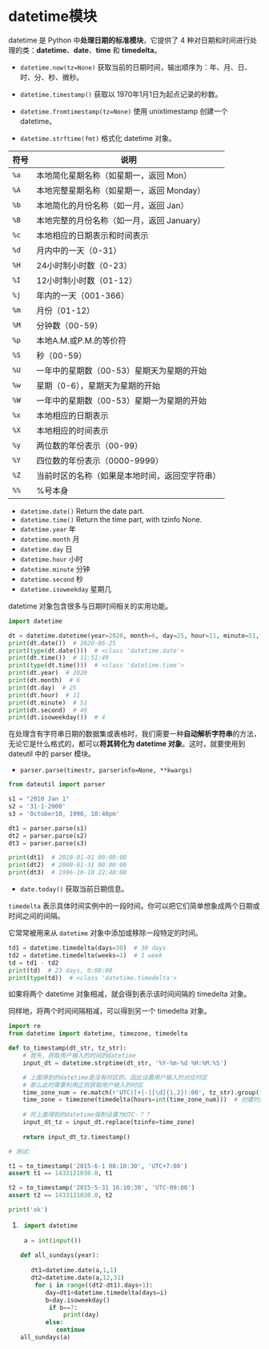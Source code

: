 # datetime模块

datetime 是 Python 中**处理日期的标准模块**，它提供了 4 种对日期和时间进行处理的类：**datetime**、**date**、**time** 和 **timedelta**。

- `datetime.now(tz=None)` 获取当前的日期时间，输出顺序为：年、月、日、时、分、秒、微秒。
- `datetime.timestamp()` 获取以 1970年1月1日为起点记录的秒数。
- `datetime.fromtimestamp(tz=None)` 使用 unixtimestamp 创建一个 datetime。

- `datetime.strftime(fmt)` 格式化 datetime 对象。

| 符号 | 说明                                           |
| ---- | ---------------------------------------------- |
| `%a` | 本地简化星期名称（如星期一，返回 Mon）         |
| `%A` | 本地完整星期名称（如星期一，返回 Monday）      |
| `%b` | 本地简化的月份名称（如一月，返回 Jan）         |
| `%B` | 本地完整的月份名称（如一月，返回 January）     |
| `%c` | 本地相应的日期表示和时间表示                   |
| `%d` | 月内中的一天（0-31）                           |
| `%H` | 24小时制小时数（0-23）                         |
| `%I` | 12小时制小时数（01-12）                        |
| `%j` | 年内的一天（001-366）                          |
| `%m` | 月份（01-12）                                  |
| `%M` | 分钟数（00-59）                                |
| `%p` | 本地A.M.或P.M.的等价符                         |
| `%S` | 秒（00-59）                                    |
| `%U` | 一年中的星期数（00-53）星期天为星期的开始      |
| `%w` | 星期（0-6），星期天为星期的开始                |
| `%W` | 一年中的星期数（00-53）星期一为星期的开始      |
| `%x` | 本地相应的日期表示                             |
| `%X` | 本地相应的时间表示                             |
| `%y` | 两位数的年份表示（00-99）                      |
| `%Y` | 四位数的年份表示（0000-9999）                  |
| `%Z` | 当前时区的名称（如果是本地时间，返回空字符串） |
| `%%` | %号本身                                        |

- `datetime.date()` Return the date part.
- `datetime.time()` Return the time part, with tzinfo None.
- `datetime.year` 年
- `datetime.month` 月
- `datetime.day` 日
- `datetime.hour` 小时
- `datetime.minute` 分钟
- `datetime.second` 秒
- `datetime.isoweekday` 星期几

datetime 对象包含很多与日期时间相关的实用功能。

```python
import datetime

dt = datetime.datetime(year=2020, month=6, day=25, hour=11, minute=51, second=49)
print(dt.date())  # 2020-06-25
print(type(dt.date()))  # <class 'datetime.date'>
print(dt.time())  # 11:51:49
print(type(dt.time()))  # <class 'datetime.time'>
print(dt.year)  # 2020
print(dt.month)  # 6
print(dt.day)  # 25
print(dt.hour)  # 11
print(dt.minute)  # 51
print(dt.second)  # 49
print(dt.isoweekday())  # 4
```

在处理含有字符串日期的数据集或表格时，我们需要一种**自动解析字符串**的方法，无论它是什么格式的，都可以**将其转化为 datetime 对象**。这时，就要使用到 dateutil 中的 parser 模块。

- `parser.parse(timestr, parserinfo=None, **kwargs)`

```python
from dateutil import parser

s1 = "2010 Jan 1"
s2 = '31-1-2000'
s3 = 'October10, 1996, 10:40pm'

dt1 = parser.parse(s1)
dt2 = parser.parse(s2)
dt3 = parser.parse(s3)

print(dt1)  # 2010-01-01 00:00:00
print(dt2)  # 2000-01-31 00:00:00
print(dt3)  # 1996-10-10 22:40:00
```

- `date.today()` 获取当前日期信息。

`timedelta` 表示具体时间实例中的一段时间。你可以把它们简单想象成两个日期或时间之间的间隔。

它常常被用来从 `datetime` 对象中添加或移除一段特定的时间。

```python
td1 = datetime.timedelta(days=30)  # 30 days
td2 = datetime.timedelta(weeks=1)  # 1 week
td = td1 - td2
print(td)  # 23 days, 0:00:00
print(type(td))  # <class 'datetime.timedelta'>
```

如果将两个 datetime 对象相减，就会得到表示该时间间隔的 timedelta 对象。

同样地，将两个时间间隔相减，可以得到另一个 timedelta 对象。

```python
import re
from datetime import datetime, timezone, timedelta

def to_timestamp(dt_str, tz_str):
    # 首先，获取用户输入的时间的datetime
    input_dt = datetime.strptime(dt_str, '%Y-%m-%d %H:%M:%S')

    # 上面得到的datetime是没有时区的，因此设置用户输入的对应时区
    # 那么此时需要利用正则获取用户输入的时区
    time_zone_num = re.match(r'UTC([+|-][\d]{1,2}):00', tz_str).group(1)
    time_zone = timezone(timedelta(hours=int(time_zone_num)))  # 创建时区UTC-？？
    
    # 将上面得到的datetime强制设置为UTC-？？
    input_dt_tz = input_dt.replace(tzinfo=time_zone)
    
    return input_dt_tz.timestamp()

# 测试:

t1 = to_timestamp('2015-6-1 08:10:30', 'UTC+7:00')
assert t1 == 1433121030.0, t1

t2 = to_timestamp('2015-5-31 16:10:30', 'UTC-09:00')
assert t2 == 1433121030.0, t2

print('ok')
```

1. ```python
    import datetime 
     
    a = int(input())
       
   def all_sundays(year):
      
      dt1=datetime.date(a,1,1)
      dt2=datetime.date(a,12,31)
       for i in range((dt2-dt1).days+1):
          day=dt1+datetime.timedelta(days=i)
          b=day.isoweekday()
           if b==7:
               print(day)
          else:
             continue       
   all_sundays(a)
   ```

   
